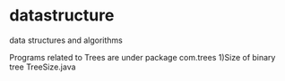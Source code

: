 # datastructure
 data structures and algorithms
 
 Programs related to Trees are under  package  com.trees
 1)Size of binary tree TreeSize.java
